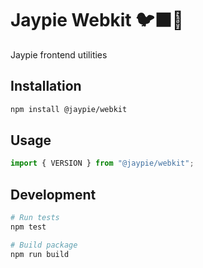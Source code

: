 # Jaypie Webkit 🐦‍⬛🎐

Jaypie frontend utilities

## Installation

```bash
npm install @jaypie/webkit
```

## Usage

```javascript
import { VERSION } from "@jaypie/webkit";
```

## Development

```bash
# Run tests
npm test

# Build package
npm run build
```
